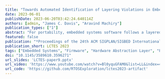 ```yaml
---
title: "Towards Automated Identification of Layering Violations in Embedded Applications (WIP)"
date: 2023-06-01
publishDate: 2023-06-20T03:42:24.640114Z
authors: [admin, "James C. Davis", "Aravind Machiry"]
publication_types: ["1"]
abstract: "For portability, embedded systems software follows a layered design to reduce dependence on particular hardware behavior. We consider the problem of identifying layering violations: instances where the embedded application accesses non-adjacent layers. This paper presents our preliminary work to detect a class of layering violations called Non Conventional MMIO Accesses (NCMAs). We find them by searching for direct Memory Mapped Input Output (MMIO) accesses made outside of the Hardware Abstraction Layer (HAL). For evaluation, we curated a list of 988 applications spanning 5 Real Time Operating Systems (RTOSes) – the first large dataset of compilable embedded applications. Our system identified 369 NCMAs. We reported these issues to the corresponding developers and found interesting reasons for committing layering violations. We have open-sourced our tool and the collected dataset to foster future research."
featured: false
publication: "*Proceedings of the 24th ACM SIGPLAN/SIGBED International Conference on Languages, Compilers, and Tools for Embedded Systems (LCTES)*"
publication_short: LCTES 2023
tags: ["Embedded Systems", "Firmware", "Hardware Abstraction Layer", "Portability", "Static Analysis"]
doi: "10.1145/3589610.3596271"
url_slides: 'LCTES-paper9.pptx'
url_video: 'https://www.youtube.com/watch?v=Bl0yquGFAM0&list=LL&index=4&t=3231s'
url_code: 'https://github.com/RTOSExploration/lctes2023-artifact'
---
```


